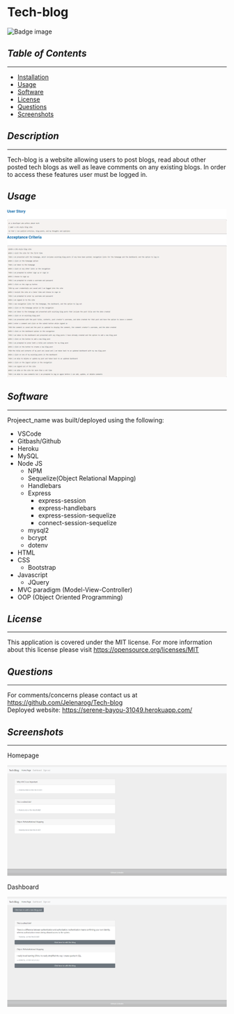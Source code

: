 # Tech-blog
![Badge image](https://img.shields.io/badge/license-MIT-green})

## *Table of Contents*
 ___
  - [Installation](#description)
  - [Usage](#usage)
  - [Software](#software)
  - [License](#license)
  - [Questions](#questions)
  - [Screenshots](#screenshots)

## *Description*
___
Tech-blog is a website allowing users to post blogs, read about other posted tech blogs as well as leave comments on any existing blogs.
In order to access these features user must be logged in.

## *Usage*
![User-story](./public/Images/User-story-1.png)
![User-story](./public/Images/User-story.png)

## *Software*
___
Projeect_name was built/deployed using the following:
- VSCode
- Gitbash/Github
- Heroku
- MySQL
- Node JS
  - NPM
  - Sequelize(Object Relational Mapping)
  - Handlebars
  - Express
    - express-session
    - express-handlebars
    - express-session-sequelize
    - connect-session-sequelize
  - mysql2
  - bcrypt
  - dotenv
- HTML
- CSS
  - Bootstrap
- Javascript
  - JQuery
- MVC paradigm (Model-View-Controller)
- OOP (Object Oriented Programming)


## *License*
___
This application is covered under the MIT license.
For more information about this license please visit https://opensource.org/licenses/MIT

## *Questions*
___
For comments/concerns please contact us at https://github.com/Jelenarog/Tech-blog </br>
Deployed website: https://serene-bayou-31049.herokuapp.com/

## *Screenshots*
___
Homepage

![Home-page](./public/images/Home-page.png)

Dashboard

![Dashboard](./public/images/Dashboard.png)

